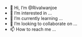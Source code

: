 - 👋 Hi, I’m @Rivalwanjoe
- 👀 I’m interested in ...
- 🌱 I’m currently learning ...
- 💞️ I’m looking to collaborate on ...
- 📫 How to reach me ...

<!---
Rivalwanjoe/Rivalwanjoe is a ✨ special ✨ repository because its `README.md` (this file) appears on your GitHub profile.
You can click the Preview link to take a look at your changes.
--->

